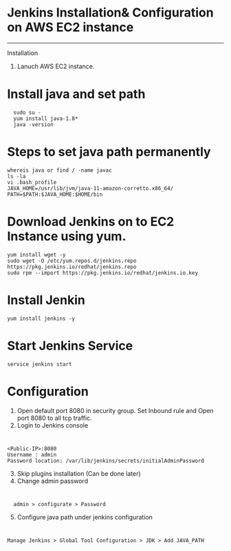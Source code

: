 # Jenkins Installation& Configuration on AWS EC2 instance
*******************************************************************

Installation 

1. Lanuch AWS EC2 instance.
# Install java and set path
	  sudo su -
	  yum install java-1.8*
	  java -version
# Steps to set java path permanently
	whereis java or find / -name javac
	ls -la
	vi .bash_profile
	JAVA_HOME=/usr/lib/jvm/java-11-amazon-corretto.x86_64/
	PATH=$PATH:$JAVA_HOME:$HOME/bin
# Download Jenkins on to EC2 Instance using yum.
    yum install wget -y 
    sudo wget -O /etc/yum.repos.d/jenkins.repo https://pkg.jenkins.io/redhat/jenkins.repo
    sudo rpm --import https://pkg.jenkins.io/redhat/jenkins.io.key
	
# Install Jenkin
	yum install jenkins -y
# Start Jenkins Service
	service jenkins start
	

# Configuration

1. Open default port 8080 in security group. Set Inbound rule and Open port 8080 to all tcp traffic.
2. Login to Jenkins console
#
	<Public-IP>:8080
	Username : admin
	Password location: /var/lib/jenkins/secrets/initialAdminPassword
3. Skip plugins installation (Can be done later)
4. Change admin password
  #
	  admin > configurate > Password
5. Configure java path under jenkins configuration
  #
	Manage Jenkins > Global Tool Configuration > JDK > Add JAVA_PATH
	
